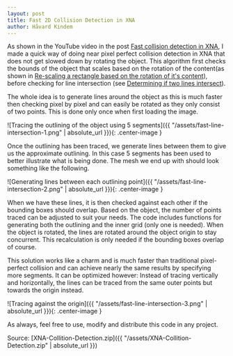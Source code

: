 ```yaml
---
layout: post
title: Fast 2D Collision Detection in XNA
author: Håvard Kindem
---
```

As shown in the YouTube video in the post <a title="Fast collision detection in XNA" href="{{ site.url }}/2013/04/23/fast-collision-detection-in-xna/">Fast collision detection in XNA</a>, I made a quick way of doing near pixel perfect collision detection in XNA that does not get slowed down by rotating the object. This algorithm first checks the bounds of the object that scales based on the rotation of the content(as shown in <a title="Re-scaling a rectangle based on the rotation of it's content" href="{{ site.url }}/2013/04/23/re-scaling-a-rectangle-based-on-the-rotation-of-its-content/">Re-scaling a rectangle based on the rotation of it's content</a>), before checking for line intersection (see <a title="Determining if two lines intersect" href="{{ site.url }}/2013/06/24/determining-if-two-lines-intersect/">Determining if two lines intersect</a>).

The whole idea is to generate lines around the object as this is much faster then checking pixel by pixel and can easily be rotated as they only consist of two points. This is done only once when first loading the image.

![Tracing the outlining of the object using 5 segments]({{ "/assets/fast-line-intersection-1.png" | absolute_url }}){: .center-image }

Once the outlining has been traced, we generate lines between them to give us the approximate outlining. In this case 5 segments has been used to better illustrate what is being done. The mesh we end up with should look something like the following.
<!--more-->

![Generating lines between each outlining point]({{ "/assets/fast-line-intersection-2.png" | absolute_url }}){: .center-image }

When we have these lines, it is then checked against each other if the bounding boxes should overlap. Based on the object, the number of points traced can be adjusted to suit your needs. The code includes functions for generating both the outlining and the inner grid (only one is needed). When the object is rotated, the lines are rotated around the object origin to stay concurrent. This recalculation is only needed if the bounding boxes overlap of course. 

This solution works like a charm and is much faster than traditional pixel-perfect collision and can achieve nearly the same results by specifying more segments. It can be optimized however: Instead of tracing vertically and horizontally, the lines can be traced from the same outer points but towards the origin instead.

![Tracing against the origin]({{ "/assets/fast-line-intersection-3.png" | absolute_url }}){: .center-image }

As always, feel free to use, modify and distribute this code in any project. 

Source: [XNA-Collition-Detection.zip]({{ "/assets/XNA-Collition-Detection.zip" | absolute_url }})
